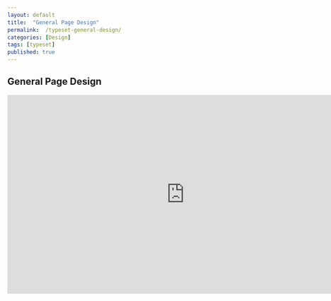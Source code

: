 ```yaml
---
layout: default
title:  "General Page Design"
permalink:  /typeset-general-design/
categories: [Design]
tags: [typeset]
published: true
---
```


<section data-type="chapter" class="hsecchapter" data-hederis-type="hsecchapter" id="typeset-general-design" data-pi-attrs="id: typeset-general-design; data-tags: typeset;" role="doc-chapter" data-tags="typeset" data-author-name=" " data-book-title=" " title="General Page Design"><h1 data-hederis-type="hblkchaptitle" class="hblkchaptitle" id="pGKBbR1X1">General Page Design</h1>
    <iframe width="800" height="450" src="https://www.youtube.com/embed/uJFdCjW8Rl8" frameborder="0" allow="accelerometer;" encrypted-media="" gyroscope="" picture-in-picture="" allowfullscreen="" id="px0REJz8Y"/>
    <p data-embedded-html="true" style="display:none;" id="pUQdyCDxU"/>
    <p class="hblkp" data-hederis-type="hblkp" id="typeset-master-pages" data-pi-attrs="id: typeset-master-pages; data-tags: typeset;" data-tags="typeset">In this toolset, you can configure your trim size, as well as type settings that will cascade down to all the elements in your book (but you can customize each element, as described in Sections &amp; Text).</p>
    <h1 data-hederis-type="hblkchaptitle" class="hblkchaptitle" id="pjQz2flvC">Master Pages</h1>
    <iframe width="560" height="315" src="https://www.youtube.com/embed/OVFvTesq8-E" frameborder="0" allow="accelerometer;" autoplay="" encrypted-media="" gyroscope="" picture-in-picture="" allowfullscreen="" id="pPq9SRXqX"/>
    <p data-embedded-html="true" style="display:none;" id="pTazErors"/>
    <p class="hblkp" data-hederis-type="hblkp" id="pK9st5dsl">Master pages control the general layout of all the different sections in your book. The master page determines the page margins, where the running headers and footers go and what kind of content should appear in them, and how to format that text.</p>
    <p class="hblkp" data-hederis-type="hblkp" id="pOfBgxffp">You can configure 5 different master pages: chapters, 2 types of frontmatter, backmatter, and parts. While these master pages are applied to certain types of sections by default, you can change the master page that is used in any section, in the Sections &amp; Text toolset.</p>
    <aside class="hwprbox box" data-hederis-type="hwprbox" id="p6trha5kd" data-type="sidebar"><p class="hblktype" data-hederis-type="hblktype" id="p1mS3V1FU">Note</p>
    <p class="hblkp" data-hederis-type="hblkp" id="p2RPHWcaW">We include two types of frontmatter master pages because books will often have certain frontmatter&#8212;like titlepages and copyright pages&#8212;that needs a different page layout (e.g., reduced top margin height, or removing all the content from the running headers and footers). </p>
    </aside>
    <p class="hblkp" data-hederis-type="hblkp" id="pbxEoLhso">Each type of master has 4 pages that can be configured:</p>
    <ol class="hwprnumlist" data-hederis-type="hwprnumlist" id="pZFrw0bX7"><li class="hblkoli" data-hederis-type="hblkoli" id="liB5exuY5B"><p class="hblkoli" data-hederis-type="hblklip" id="peou3CxgY"><strong class="hspanstrong" data-hederis-type="hspanstrong" id="pnHro9stU">The first page of the section: </strong>You can change the top and bottom margins for the first page of the section, or change the running header and footer content. For example, you might choose to insert just the page number at the bottom of the first page, and then to include full running headers and footers on your recto and verso pages.</p></li>
    <li class="hblkoli" data-hederis-type="hblkoli" id="liZNiJNF78"><p class="hblkoli" data-hederis-type="hblklip" id="pDV9zXQKZ"><strong class="hspanstrong" data-hederis-type="hspanstrong" id="pdc8msRxt">Recto and verso pages: </strong>These are the main content pages of your section, and this is also where you set the inside and outside margins that will be applied to all the pages in your section (including first and blank pages).</p></li>
    <li class="hblkoli" data-hederis-type="hblkoli" id="liUwv8SgWl"><p class="hblkoli" data-hederis-type="hblklip" id="pEzHYXKpl"><strong class="hspanstrong" data-hederis-type="hspanstrong" id="pmGQRfPTv">Blank pages: </strong>Sometimes a section will include pages that don&#8217;t include any book content&#8212;for example, if this section ends on a recto page, but the next section is required to also start on a recto page, then an extra blank verso page will be added to the end of the first section. In these cases, you can choose to suppress the running header and footer content, or have different running headers and footers appear.</p></li>
    </ol>
    <p class="hblkp" data-hederis-type="hblkp" id="p94liqlnL">Running headers and footers can consist of text content, or use our built-in variables. To add text to your running headers or footers:</p>
    <ol class="hwprnumlist" data-hederis-type="hwprnumlist" id="pTPveEyob"><li class="hblkoli" data-hederis-type="hblkoli" id="liZ5VR5DHO"><p class="hblkoli" data-hederis-type="hblklip" id="pH8Vut55J">Click inside the text box, and type an opening quotation mark (&#8220;).</p></li>
    <li class="hblkoli" data-hederis-type="hblkoli" id="liEiVs3Mzo"><p class="hblkoli" data-hederis-type="hblklip" id="p7sDI2nXK">Now type the text that you want to appear, and then type a closing quotation mark (&#8221;).</p></li>
    <li class="hblkoli" data-hederis-type="hblkoli" id="lil3OoCZ6I"><p class="hblkoli" data-hederis-type="hblklip" id="prBIBwJCL">Finally, press the Enter or Return key. Your text will appear as a gray bubble. To remove your typed text, simply press the X immediately to the right of the gray bubble.</p></li>
    </ol>
    <p class="hblkp" data-hederis-type="hblkp" id="pJEZKtWDE">Variables let you insert dynamic content that is pulled right from your book text, like the most recent chapter title, the book title, or the author name. You can also insert a variable to dynamically add the up-to-date page number. To include a variable, simply click on it and it will appear in the text box as a green bubble.</p>
    <figure class="hwprfig" data-hederis-type="hwprfig" id="ptVm5wRUr"><img data-hederis-type="hblkimg" class="hblkimg" id="pcoWuDUzc" src="/images/runheadfoot.png" data-img-src="runheadfoot.png"/>
    <p class="hblkcaption" data-hederis-type="hblkcaption" id="pYCncISsO">This example shows a running footer that uses our built-in Page Number variable, and a running header with text content.</p>
    </figure>
    <p class="hblkp" data-hederis-type="hblkp" id="p0C2cizeP">You can also combine text and variables, by following the same steps above for each type of content you want to include.</p>
    </section>
    